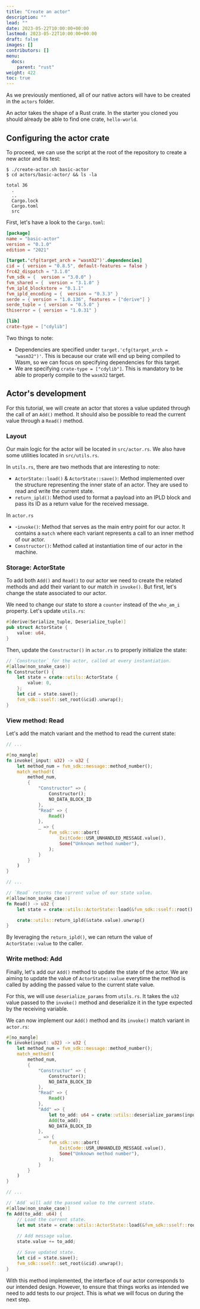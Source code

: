```yaml
---
title: "Create an actor"
description: ""
lead: ""
date: 2023-05-22T10:00:00+00:00
lastmod: 2023-05-22T10:00:00+00:00
draft: false
images: []
contributors: []
menu:
  docs:
    parent: "rust"
weight: 422
toc: true
---
```


As we previously mentioned, all of our native actors will have to be created in the `actors` folder.

An actor takes the shape of a Rust crate. In the starter you cloned you should already be able to find one crate, `hello-world`.

## Configuring the actor crate

To proceed, we can use the script at the root of the repository to create a new actor and its test:
```shell
$ ./create-actor.sh basic-actor
$ cd actors/basic-actor/ && ls -la

total 36
  .
  ..
  Cargo.lock
  Cargo.toml
  src
```

First, let's have a look to the `Cargo.toml`:
```toml
[package]
name = "basic-actor"
version = "0.1.0"
edition = "2021"

[target.'cfg(target_arch = "wasm32")'.dependencies]
cid = { version = "0.8.5", default-features = false }
frc42_dispatch = "3.1.0"
fvm_sdk = {  version = "3.0.0" }
fvm_shared = {  version = "3.1.0" }
fvm_ipld_blockstore = "0.1.1"
fvm_ipld_encoding = {  version = "0.3.3" }
serde = { version = "1.0.136", features = ["derive"] }
serde_tuple = { version = "0.5.0" }
thiserror = { version = "1.0.31" }

[lib]
crate-type = ["cdylib"]
```

Two things to note:
- Dependencies are specified under `target.'cfg(target_arch = "wasm32")'`. This is because our crate will end up being compiled
to Wasm, so we can focus on specifying dependencies for this target. 
- We are specifying `crate-type = ["cdylib"]`. This is mandatory to be able to properly compile to the `wasm32` target.

## Actor's development

For this tutorial, we will create an actor that stores a value updated through the call of an `Add()` method. It
should also be possible to read the current value through a `Read()` method.

### Layout 

Our main logic for the actor will be located in `src/actor.rs`. We also have some utilities located in `src/utils.rs`.

In `utils.rs`, there are two methods that are interesting to note:
- `ActorState::load()` & `ActorState::save()`: Method implemented over the structure representing the inner state of an actor.
They are used to read and write the current state.
- `return_ipld()`: Method used to format a payload into an IPLD block and pass its ID as a return value for the received message.

In `actor.rs`
- -`invoke()`: Method that serves as the main entry point for our actor. It contains a `match` where each variant represents
a call to an inner method of our actor.
- `Constructor()`: Method called at instantiation time of our actor in the machine.

### Storage: ActorState

To add both `Add()` and `Read()` to our actor we need to create the related methods and add their variant to our
match in `invoke()`. But first, let's change the state associated to our actor.

We need to change our state to store a `counter` instead of the `who_am_i` property. Let's update `utils.rs`:
```rust
#[derive(Serialize_tuple, Deserialize_tuple)]
pub struct ActorState {
    value: u64,
}
```

 Then, update the `Constructor()` in `actor.rs` to properly initialize the state:
```rust
// `Constructor` for the actor, called at every instantiation.
#[allow(non_snake_case)]
fn Constructor() {
    let state = crate::utils::ActorState {
        value: 0,
    };
    let cid = state.save();
    fvm_sdk::sself::set_root(&cid).unwrap();
}
```

### View method: Read

Let's add the match variant and the method to read the current state:
```rust
// ...

#[no_mangle]
fn invoke(_input: u32) -> u32 {
    let method_num = fvm_sdk::message::method_number();
    match_method!(
        method_num,
        {
            "Constructor" => {
                Constructor();
                NO_DATA_BLOCK_ID
            },
            "Read" => {
                Read()
            },
            _ => {
                fvm_sdk::vm::abort(
                    ExitCode::USR_UNHANDLED_MESSAGE.value(),
                    Some("Unknown method number"),
                );
            }
        }
    )
}

// ...

// `Read` returns the current value of our state value.
#[allow(non_snake_case)]
fn Read() -> u32 {
    let state = crate::utils::ActorState::load(&fvm_sdk::sself::root().unwrap());

    crate::utils::return_ipld(&state.value).unwrap()
}
```

By leveraging the `return_ipld()`, we can return the value of `ActorState::value` to the caller.

### Write method: Add

Finally, let's add our `Add()` method to update the state of the actor. We are aiming to update the value of 
`ActorState::value` everytime the method is called by adding the passed value to the current state value.

For this, we will use `deserialize_params` from `utils.rs`. It takes the `u32` value passed to the `invoke()` method and 
deserialize it in the type expected by the receiving variable.

We can now implement our `Add()` method and its `invoke()` match variant in `actor.rs`:
```rust
#[no_mangle]
fn invoke(input: u32) -> u32 {
    let method_num = fvm_sdk::message::method_number();
    match_method!(
        method_num,
        {
            "Constructor" => {
                Constructor();
                NO_DATA_BLOCK_ID
            },
            "Read" => {
                Read()
            },
            "Add" => {
                let to_add: u64 = crate::utils::deserialize_params(input);
                Add(to_add);
                NO_DATA_BLOCK_ID
            },
            _ => {
                fvm_sdk::vm::abort(
                    ExitCode::USR_UNHANDLED_MESSAGE.value(),
                    Some("Unknown method number"),
                );
            }
        }
    )
}

// ...

// `Add` will add the passed value to the current state.
#[allow(non_snake_case)]
fn Add(to_add: u64) {
    // Load the current state.
    let mut state = crate::utils::ActorState::load(&fvm_sdk::sself::root().unwrap());
    
    // Add message value.
    state.value += to_add;

    // Save updated state.
    let cid = state.save();
    fvm_sdk::sself::set_root(&cid).unwrap();
}
```

With this method implemented, the interface of our actor corresponds to our intended design. However, to ensure that things 
works as intended we need to add tests to our project. This is what we will focus on during the next step. 

